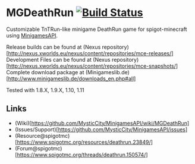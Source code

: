 MGDeathRun [![Build Status](http://www.minigameslib.de/build.png?app=DeathRun&major=1)](http://www.minigameslib.de/buildref.php?app=DeathRun&major=1)
==========

Customizable TnTRun-like minigame
DeathRun game for spigot-minecraft using [MinigamesAPI](https://github.com/MysticCity/MinigamesAPI).

Release builds can be found at (Nexus repository)[http://nexus.xworlds.eu/nexus/content/repositories/mce-releases/]
Development Files can be found at (Nexus repository)[http://nexus.xworlds.eu/nexus/content/repositories/mce-snapshots/]
Complete download package at (Minigameslib.de)[http://www.minigameslib.de/downloads_en.php#all]

Tested with 1.8.X, 1.9.X, 1.10, 1.11

Links
--------

- (Wiki)[https://github.com/MysticCity/MinigamesAPI/wiki/MGDeathRun]
- (Issues/Support)[https://github.com/MysticCity/MinigamesAPI/issues]
- (Resource@spigotmc)[https://www.spigotmc.org/resources/deathrun.23849/]
- (Forum@spigotmc)[https://www.spigotmc.org/threads/deathrun.150574/]
